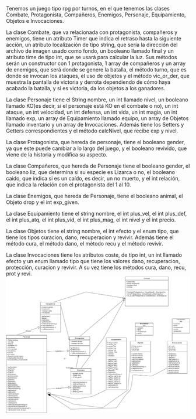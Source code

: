 Tenemos un juego tipo rpg por turnos, en el que tenemos las clases Combate, Protagonista, Compañeros, Enemigos, Personaje, Equipamiento, Objetos e Invocaciones.

La clase Combate, que va relacionada con protagonista, compañeros y enemigos, tiene un atributo Timer que indica el retraso hasta la siguiente acción, un atributo localización de tipo string, que sería la dirección del archivo de imagen usado como fondo, un booleano llamado final y un atributo time de tipo int, que se usará para calcular la luz. Sus métodos serán un constructor con 1 protagonista, 1 array de compañeros y un array de enemigos, que será donde se genere la batalla, el método turno, que  es donde se invocan los ataques, el uso de objetos y el método vic_or_der, que muestra la pantalla de victoria y derrota dependiendo de cómo haya acabado la batalla, y si es victoria, da los objetos a los ganadores.

La clase Personaje tiene el String nombre, un int llamado nivel, un booleano llamado KO(es decir, si el personaje está KO en el combate o no), un int ataque, un int velocidad, un int defensa, un int vida, un int magia, un int llamado exp, un array de Equipamiento llamado equipo, un array de Objetos llamado inventario y un array de Invocaciones. Además tiene los Setters y Getters correspondientes y el método calcNivel, que recibe exp y nivel.

La clase Protagonista, que hereda de personaje, tiene el booleano gender, ya que este puede cambiar a lo largo del juego, y el booleano revivido, que viene de la historia y modifica su aspecto.

La clase Compañeros, que hereda de Personaje tiene el booleano gender, el booleano liz, que determina si su especie es Lizarca o no, el booleano caido, que indica si es un caído, es decir, un no muerto, y el int relación, que indica la relación con el protagonista del 1 al 10. 

La clase Enemigos, que hereda de Personaje, tiene el booleano animal, el Objeto drop y el int exp_given. 

La clase Equipamiento tiene el string nombre, el int plus_vel, el int plus_def, el int plus_atq, el int plus_vid, el int plus_mag, el int nivel y el int precio. 

La clase Objetos tiene el string nombre, el int efecto y el enum tipo, que tiene los tipos curacion, dano, recuperacion y  revivir. Además tiene el método cura, el método dano, el método recu y el método revivir.

La clase Invocaciones tiene los atributos coste, de tipo int, un int llamado efecto y un enum llamado tipo que tiene los valores dano, recuperacion, protección, curacion y revivir. A su vez tiene los métodos cura, dano, recu, prot y revi.
![Diagrama](/download.jpg)
